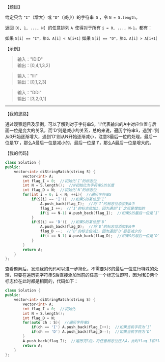 【题目】

给定只含 `"I"`（增大）或 `"D"`（减小）的字符串` S` ，令 `N = S.length`。

返回 `[0, 1, ..., N] `的任意排列 `A `使得对于所有 `i = 0, ..., N-1`，都有：

如果 `S[i] == "I"，那么 A[i] < A[i+1]`
如果 `S[i] == "D"，那么 A[i] > A[i+1]`

【示例】

> 输入："IDID"  
> 输出：[0,4,1,3,2]  

> 输入："III"  
> 输出：[0,1,2,3]  

> 输入："DDI"   
> 输出：[3,2,0,1]  

---

【我的思路】

通过观察题目及示例，可以了解到对于字符串S，'I'代表输出的A中对应位置与后面一位是变大的关系，而'D'则是减小的关系，总的来说，遍历字符串S，遇到'I'则从0开始逐渐增大，遇到'D'则从N开始逐渐减小，注意S最后一位的处理，最后一位是'D'，那么A最后一位是减小的，最后一位是'I'，那么A最后一位是增大的。

【我的代码】

```c++
class Solution {
public:
    vector<int> diStringMatch(string S) {
        vector<int> A;
        int flag_I = 0;  //初始化‘I’的标志位
        int N = S.length();  //N初始化为字符串S的长度
        int flag_D = N;  //初始化‘N’的标志位
        for(int i = 0; i < N; ++i){  //遍历字符串S
            if(S[i] == 'I'){  //如果S的某位是‘I’
                A.push_back(flag_I);  //将‘I’的标志位添加到A中
                flag_I ++;  //‘I’的标志位加1，因为遇到‘I’之后是增加的
                if(i == N-1) A.push_back(flag_I);  //如果S的最后一位是‘I’，那么在A的后面再添加一个I的标志位
            }
            if(S[i] == 'D'){  //如果S的某位是‘D’
                A.push_back(flag_D);  //将‘D’的标志位添加到A中
                flag_D --;  //‘D’的标志位减1，因为遇到‘D’后是减少的
                if(i == N-1) A.push_back(flag_D);  //如果S的最后一位是‘D’，那么在A的后面再添加一个D的标志位
            }
        }
        return A;
    }
};
```

查看题解后，发现我的代码可以进一步简化，不需要对S的最后一位进行特殊的处理，只要在遍历完字符串S后直接添加当前的任意一个标志位即可，因为I和D两个标志位在此时都是相同的，代码如下：

```c++
class Solution {
public:
    vector<int> diStringMatch(string S) {
        vector<int> A;
        int flag_I = 0;  //初始化
        int N = S.length();
        int flag_D = N;
        for(auto ch : S){  //遍历字符串S
            if(ch == 'I') A.push_back(flag_I++);  //如果当前字符为‘I’
            if(ch == 'D') A.push_back(flag_D--);  //如果当前字符为‘D’
        }
        A.push_back(flag_I);  //遍历完S后，将任意标志位压入A，此时flag_I和flag_D是相同的
        return A;
    }
};
```

